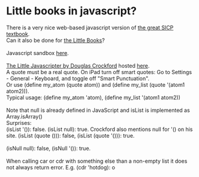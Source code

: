# Little books in javascript?
There is a very nice web-based javascript version of <a href="https://sourceacademy.org/sicpjs/index">
the great SICP textbook</a>.<br>
Can it also be done for 
<a href="https://mitpress.mit.edu/little-books-on-big-topics-in-computer-science/">the Little Books</a>?<br>
<br>
Javascript sandbox <a href="https://joostjacob.github.io/Little/evaljs.html">here</a>.<br>
<br>
<a href="https://www.crockford.com/little.html">The Little Javascripter by Douglas Crockford</a> hosted <a href="https://joostjacob.github.io/Little/ljs.html">here</a>.<br>
A quote must be a real quote. On iPad turn off smart quotes: Go to Settings - General - Keyboard, and toggle off "Smart Punctuation".<br>
Or use (define my_atom (quote atom)) and (define my_list (quote '(atom1 atom2))).<br>
Typical usage: (define my_atom 'atom), (define my_list '(atom1 atom2))<br>
<br>
Note that null is already defined in JavaScript and isList is implemented as Array.isArray()<br>
Surprises:<br>
(isList '()): false. (isList null): true. Crockford also mentions null for '() on his site.
(isList (quote ())): false, (isList (quote '())): true.<br>
<br>
(isNull null): false, (isNull '()): true.<br>
<br>
When calling car or cdr with something else than a non-empty list it does not always return error. 
E.g. (cdr 'hotdog): o<br>